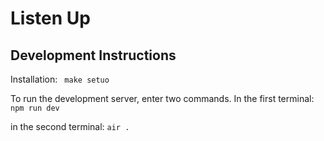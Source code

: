 # Listen Up

## Development Instructions
Installation: ` make setuo`

To run the development server, enter two commands.  In the first terminal:
`npm run dev`

in the second terminal:
`air .`

